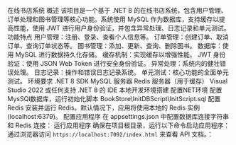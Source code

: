 在线书店系统
概述
  该项目是一个基于 .NET 8 的在线书店系统，包含用户管理、订单处理和图书管理等核心功能。系统使用 MySQL 作为数据库，支持缓存以提高性能，使用 JWT 进行用户身份验证，并包含异常处理、日志记录和单元测试。
功能特点
  用户管理：注册、登录、查看个人信息等。
  订单管理：创建订单、取消订单、查询订单状态等。
  图书管理：添加、更新、查询、删除图书。
  数据库：使用 MySQL 进行数据持久化存储。
  缓存机制：实现缓存以增强性能。
  JWT 身份验证：使用 JSON Web Token 进行安全身份验证。
  异常处理：系统内的健壮错误处理。
  日志记录：操作和错误日志记录系统。
  单元测试：核心功能的全面单元测试。
环境要求
  .NET 8 SDK
  MySQL 服务器
  Redis 服务器（用于缓存）
  Visual Studio 2022 或任何支持 .NET 8 的 IDE
本地开发环境搭建
	配置NET环境 
    配置MysSQl数据库，运行初始化脚本 BookStore\InitDBScript\InitScript.sql
	配置 Redis
		安装并运行 Redis。默认情况下，应用将使用本地的 Redis 实例 (localhost:6379)。
	配置应用程序
		在 appsettings.json 中配置数据库连接字符串和 Redis 连接：
	运行应用程序
  	确保在项目根目录，运行以下命令启动应用程序：
  	通过浏览器访问 `https://localhost:7092/index.html` 来查看 API 文档。：
